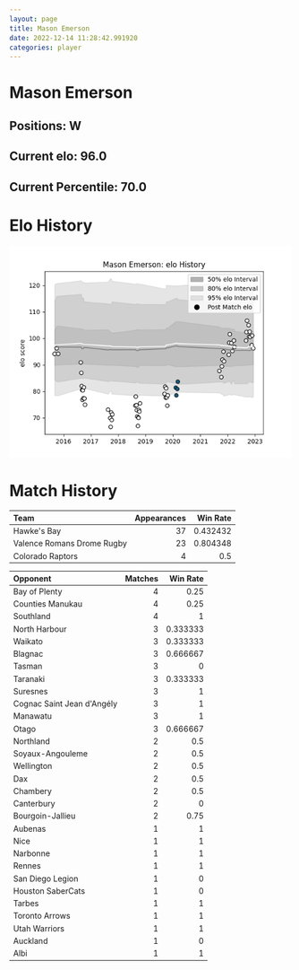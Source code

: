 ```yaml
---  
layout: page  
title: Mason Emerson  
date: 2022-12-14 11:28:42.991920  
categories: player  
---
```

# Mason Emerson

## Positions: W

## Current elo: 96.0

## Current Percentile: 70.0

# Elo History


![elo history](history_MasonEmerson.png)
# Match History


| Team                       |   Appearances |   Win Rate |
|:---------------------------|--------------:|-----------:|
| Hawke's Bay                |            37 |   0.432432 |
| Valence Romans Drome Rugby |            23 |   0.804348 |
| Colorado Raptors           |             4 |   0.5      |

| Opponent                   |   Matches |   Win Rate |
|:---------------------------|----------:|-----------:|
| Bay of Plenty              |         4 |   0.25     |
| Counties Manukau           |         4 |   0.25     |
| Southland                  |         4 |   1        |
| North Harbour              |         3 |   0.333333 |
| Waikato                    |         3 |   0.333333 |
| Blagnac                    |         3 |   0.666667 |
| Tasman                     |         3 |   0        |
| Taranaki                   |         3 |   0.333333 |
| Suresnes                   |         3 |   1        |
| Cognac Saint Jean d'Angély |         3 |   1        |
| Manawatu                   |         3 |   1        |
| Otago                      |         3 |   0.666667 |
| Northland                  |         2 |   0.5      |
| Soyaux-Angouleme           |         2 |   0.5      |
| Wellington                 |         2 |   0.5      |
| Dax                        |         2 |   0.5      |
| Chambery                   |         2 |   0.5      |
| Canterbury                 |         2 |   0        |
| Bourgoin-Jallieu           |         2 |   0.75     |
| Aubenas                    |         1 |   1        |
| Nice                       |         1 |   1        |
| Narbonne                   |         1 |   1        |
| Rennes                     |         1 |   1        |
| San Diego Legion           |         1 |   0        |
| Houston SaberCats          |         1 |   0        |
| Tarbes                     |         1 |   1        |
| Toronto Arrows             |         1 |   1        |
| Utah Warriors              |         1 |   1        |
| Auckland                   |         1 |   0        |
| Albi                       |         1 |   1        |